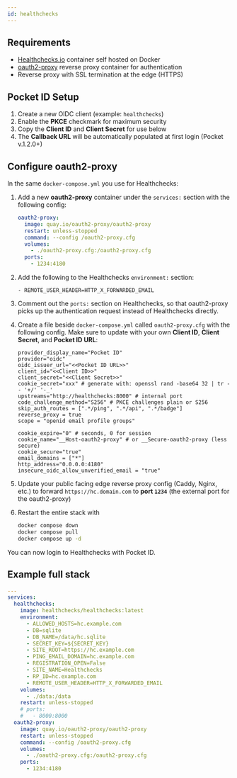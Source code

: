 ```yaml
---
id: healthchecks
---
```


## Requirements

- [Healthchecks.io](https://healthchecks.io/docs/self_hosted_docker/) container self hosted on Docker
- [oauth2-proxy](https://github.com/oauth2-proxy/oauth2-proxy) reverse proxy container for authentication
- Reverse proxy with SSL termination at the edge (HTTPS)

## Pocket ID Setup

1. Create a new OIDC client (example: `healthchecks`)
2. Enable the **PKCE** checkmark for maximum security
3. Copy the **Client ID** and **Client Secret** for use below
4. The **Callback URL** will be automatically populated at first login (Pocket v.1.2.0+)

## Configure oauth2-proxy

In the same `docker-compose.yml` you use for Healthchecks:

1. Add a new **oauth2-proxy** container under the `services:` section with the following config:

   ```yml
   oauth2-proxy:
     image: quay.io/oauth2-proxy/oauth2-proxy
     restart: unless-stopped
     command: --config /oauth2-proxy.cfg
     volumes:
       - ./oauth2-proxy.cfg:/oauth2-proxy.cfg
     ports:
       - 1234:4180
   ```

2. Add the following to the Healthchecks `environment:` section:

   ```
   - REMOTE_USER_HEADER=HTTP_X_FORWARDED_EMAIL
   ```

3. Comment out the `ports:` section on Healthchecks, so that oauth2-proxy picks up the authentication request instead of Healthchecks directly.

4. Create a file beside `docker-compose.yml` called `oauth2-proxy.cfg` with the following config. Make sure to update with your own **Client ID**, **Client Secret**, and **Pocket ID URL**:

   ```
   provider_display_name="Pocket ID"
   provider="oidc"
   oidc_issuer_url="<<Pocket ID URL>>"
   client_id="<<Client ID>>"
   client_secret="<<Client Secret>>"
   cookie_secret="xxx" # generate with: openssl rand -base64 32 | tr -- '+/' '-_'
   upstreams="http://healthchecks:8000" # internal port
   code_challenge_method="S256" # PKCE challenges plain or S256
   skip_auth_routes = [".*/ping", ".*/api", ".*/badge"]
   reverse_proxy = true
   scope = "openid email profile groups"

   cookie_expire="0" # seconds, 0 for session
   cookie_name="__Host-oauth2-proxy" # or __Secure-oauth2-proxy (less secure)
   cookie_secure="true"
   email_domains = ["*"]
   http_address="0.0.0.0:4180"
   insecure_oidc_allow_unverified_email = "true"
   ```

5. Update your public facing edge reverse proxy config (Caddy, Nginx, etc.) to forward `https://hc.domain.com` to **port `1234`** (the external port for the oauth2-proxy)

6. Restart the entire stack with
   ```sh
   docker compose down
   docker compose pull
   docker compose up -d
   ```

You can now login to Healthchecks with Pocket ID.

## Example full stack

```yml
---
services:
  healthchecks:
    image: healthchecks/healthchecks:latest
    environment:
      - ALLOWED_HOSTS=hc.example.com
      - DB=sqlite
      - DB_NAME=/data/hc.sqlite
      - SECRET_KEY=${SECRET_KEY}
      - SITE_ROOT=https://hc.example.com
      - PING_EMAIL_DOMAIN=hc.example.com
      - REGISTRATION_OPEN=False
      - SITE_NAME=Healthchecks
      - RP_ID=hc.example.com
      - REMOTE_USER_HEADER=HTTP_X_FORWARDED_EMAIL
    volumes:
      - ./data:/data
    restart: unless-stopped
    # ports:
    #   - 8000:8000
  oauth2-proxy:
    image: quay.io/oauth2-proxy/oauth2-proxy
    restart: unless-stopped
    command: --config /oauth2-proxy.cfg
    volumes:
      - ./oauth2-proxy.cfg:/oauth2-proxy.cfg
    ports:
      - 1234:4180
```
